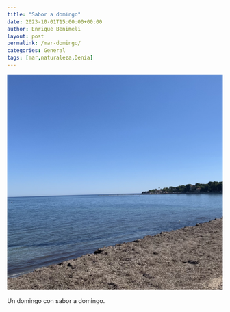 ```yaml
---
title: "Sabor a domingo"
date: 2023-10-01T15:00:00+00:00
author: Enrique Benimeli
layout: post
permalink: /mar-domingo/
categories: General
tags: [mar,naturaleza,Denia]
---
```


[![image](assets/images/posts/2023/09/elmar.jpg)]()

Un domingo con sabor a domingo.